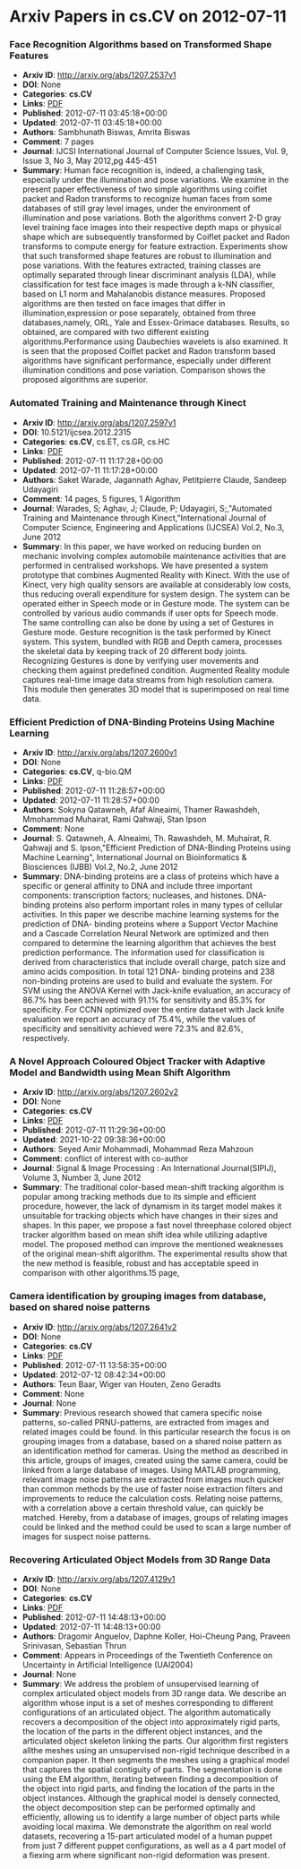 # Arxiv Papers in cs.CV on 2012-07-11
### Face Recognition Algorithms based on Transformed Shape Features
- **Arxiv ID**: http://arxiv.org/abs/1207.2537v1
- **DOI**: None
- **Categories**: **cs.CV**
- **Links**: [PDF](http://arxiv.org/pdf/1207.2537v1)
- **Published**: 2012-07-11 03:45:18+00:00
- **Updated**: 2012-07-11 03:45:18+00:00
- **Authors**: Sambhunath Biswas, Amrita Biswas
- **Comment**: 7 pages
- **Journal**: IJCSI International Journal of Computer Science Issues, Vol. 9,
  Issue 3, No 3, May 2012,pg 445-451
- **Summary**: Human face recognition is, indeed, a challenging task, especially under the illumination and pose variations. We examine in the present paper effectiveness of two simple algorithms using coiflet packet and Radon transforms to recognize human faces from some databases of still gray level images, under the environment of illumination and pose variations. Both the algorithms convert 2-D gray level training face images into their respective depth maps or physical shape which are subsequently transformed by Coiflet packet and Radon transforms to compute energy for feature extraction. Experiments show that such transformed shape features are robust to illumination and pose variations. With the features extracted, training classes are optimally separated through linear discriminant analysis (LDA), while classification for test face images is made through a k-NN classifier, based on L1 norm and Mahalanobis distance measures. Proposed algorithms are then tested on face images that differ in illumination,expression or pose separately, obtained from three databases,namely, ORL, Yale and Essex-Grimace databases. Results, so obtained, are compared with two different existing algorithms.Performance using Daubechies wavelets is also examined. It is seen that the proposed Coiflet packet and Radon transform based algorithms have significant performance, especially under different illumination conditions and pose variation. Comparison shows the proposed algorithms are superior.



### Automated Training and Maintenance through Kinect
- **Arxiv ID**: http://arxiv.org/abs/1207.2597v1
- **DOI**: 10.5121/ijcsea.2012.2315
- **Categories**: **cs.CV**, cs.ET, cs.GR, cs.HC
- **Links**: [PDF](http://arxiv.org/pdf/1207.2597v1)
- **Published**: 2012-07-11 11:17:28+00:00
- **Updated**: 2012-07-11 11:17:28+00:00
- **Authors**: Saket Warade, Jagannath Aghav, Petitpierre Claude, Sandeep Udayagiri
- **Comment**: 14 pages, 5 figures, 1 Algorithm
- **Journal**: Warades, S; Aghav, J; Claude, P; Udayagiri, S;,"Automated Training
  and Maintenance through Kinect,"International Journal of Computer Science,
  Engineering and Applications (IJCSEA) Vol.2, No.3, June 2012
- **Summary**: In this paper, we have worked on reducing burden on mechanic involving complex automobile maintenance activities that are performed in centralised workshops. We have presented a system prototype that combines Augmented Reality with Kinect. With the use of Kinect, very high quality sensors are available at considerably low costs, thus reducing overall expenditure for system design. The system can be operated either in Speech mode or in Gesture mode. The system can be controlled by various audio commands if user opts for Speech mode. The same controlling can also be done by using a set of Gestures in Gesture mode.   Gesture recognition is the task performed by Kinect system. This system, bundled with RGB and Depth camera, processes the skeletal data by keeping track of 20 different body joints. Recognizing Gestures is done by verifying user movements and checking them against predefined condition. Augmented Reality module captures real-time image data streams from high resolution camera. This module then generates 3D model that is superimposed on real time data.



### Efficient Prediction of DNA-Binding Proteins Using Machine Learning
- **Arxiv ID**: http://arxiv.org/abs/1207.2600v1
- **DOI**: None
- **Categories**: **cs.CV**, q-bio.QM
- **Links**: [PDF](http://arxiv.org/pdf/1207.2600v1)
- **Published**: 2012-07-11 11:28:57+00:00
- **Updated**: 2012-07-11 11:28:57+00:00
- **Authors**: Sokyna Qatawneh, Afaf Alneaimi, Thamer Rawashdeh, Mmohammad Muhairat, Rami Qahwaji, Stan Ipson
- **Comment**: None
- **Journal**: S. Qatawneh, A. Alneaimi, Th. Rawashdeh, M. Muhairat, R. Qahwaji
  and S. Ipson,"Efficient Prediction of DNA-Binding Proteins using Machine
  Learning", International Journal on Bioinformatics & Biosciences (IJBB)
  Vol.2, No.2, June 2012
- **Summary**: DNA-binding proteins are a class of proteins which have a specific or general affinity to DNA and include three important components: transcription factors; nucleases, and histones. DNA-binding proteins also perform important roles in many types of cellular activities. In this paper we describe machine learning systems for the prediction of DNA- binding proteins where a Support Vector Machine and a Cascade Correlation Neural Network are optimized and then compared to determine the learning algorithm that achieves the best prediction performance. The information used for classification is derived from characteristics that include overall charge, patch size and amino acids composition. In total 121 DNA- binding proteins and 238 non-binding proteins are used to build and evaluate the system. For SVM using the ANOVA Kernel with Jack-knife evaluation, an accuracy of 86.7% has been achieved with 91.1% for sensitivity and 85.3% for specificity. For CCNN optimized over the entire dataset with Jack knife evaluation we report an accuracy of 75.4%, while the values of specificity and sensitivity achieved were 72.3% and 82.6%, respectively.



### A Novel Approach Coloured Object Tracker with Adaptive Model and Bandwidth using Mean Shift Algorithm
- **Arxiv ID**: http://arxiv.org/abs/1207.2602v2
- **DOI**: None
- **Categories**: **cs.CV**
- **Links**: [PDF](http://arxiv.org/pdf/1207.2602v2)
- **Published**: 2012-07-11 11:29:36+00:00
- **Updated**: 2021-10-22 09:38:36+00:00
- **Authors**: Seyed Amir Mohammadi, Mohammad Reza Mahzoun
- **Comment**: conflict of interest with co-author
- **Journal**: Signal & Image Processing : An International Journal(SIPIJ),
  Volume 3, Number 3, June 2012
- **Summary**: The traditional color-based mean-shift tracking algorithm is popular among tracking methods due to its simple and efficient procedure, however, the lack of dynamism in its target model makes it unsuitable for tracking objects which have changes in their sizes and shapes. In this paper, we propose a fast novel threephase colored object tracker algorithm based on mean shift idea while utilizing adaptive model. The proposed method can improve the mentioned weaknesses of the original mean-shift algorithm. The experimental results show that the new method is feasible, robust and has acceptable speed in comparison with other algorithms.15 page,



### Camera identification by grouping images from database, based on shared noise patterns
- **Arxiv ID**: http://arxiv.org/abs/1207.2641v2
- **DOI**: None
- **Categories**: **cs.CV**
- **Links**: [PDF](http://arxiv.org/pdf/1207.2641v2)
- **Published**: 2012-07-11 13:58:35+00:00
- **Updated**: 2012-07-12 08:42:34+00:00
- **Authors**: Teun Baar, Wiger van Houten, Zeno Geradts
- **Comment**: None
- **Journal**: None
- **Summary**: Previous research showed that camera specific noise patterns, so-called PRNU-patterns, are extracted from images and related images could be found. In this particular research the focus is on grouping images from a database, based on a shared noise pattern as an identification method for cameras. Using the method as described in this article, groups of images, created using the same camera, could be linked from a large database of images. Using MATLAB programming, relevant image noise patterns are extracted from images much quicker than common methods by the use of faster noise extraction filters and improvements to reduce the calculation costs. Relating noise patterns, with a correlation above a certain threshold value, can quickly be matched. Hereby, from a database of images, groups of relating images could be linked and the method could be used to scan a large number of images for suspect noise patterns.



### Recovering Articulated Object Models from 3D Range Data
- **Arxiv ID**: http://arxiv.org/abs/1207.4129v1
- **DOI**: None
- **Categories**: **cs.CV**
- **Links**: [PDF](http://arxiv.org/pdf/1207.4129v1)
- **Published**: 2012-07-11 14:48:13+00:00
- **Updated**: 2012-07-11 14:48:13+00:00
- **Authors**: Dragomir Anguelov, Daphne Koller, Hoi-Cheung Pang, Praveen Srinivasan, Sebastian Thrun
- **Comment**: Appears in Proceedings of the Twentieth Conference on Uncertainty in
  Artificial Intelligence (UAI2004)
- **Journal**: None
- **Summary**: We address the problem of unsupervised learning of complex articulated object models from 3D range data. We describe an algorithm whose input is a set of meshes corresponding to different configurations of an articulated object. The algorithm automatically recovers a decomposition of the object into approximately rigid parts, the location of the parts in the different object instances, and the articulated object skeleton linking the parts. Our algorithm first registers allthe meshes using an unsupervised non-rigid technique described in a companion paper. It then segments the meshes using a graphical model that captures the spatial contiguity of parts. The segmentation is done using the EM algorithm, iterating between finding a decomposition of the object into rigid parts, and finding the location of the parts in the object instances. Although the graphical model is densely connected, the object decomposition step can be performed optimally and efficiently, allowing us to identify a large number of object parts while avoiding local maxima. We demonstrate the algorithm on real world datasets, recovering a 15-part articulated model of a human puppet from just 7 different puppet configurations, as well as a 4 part model of a fiexing arm where significant non-rigid deformation was present.



